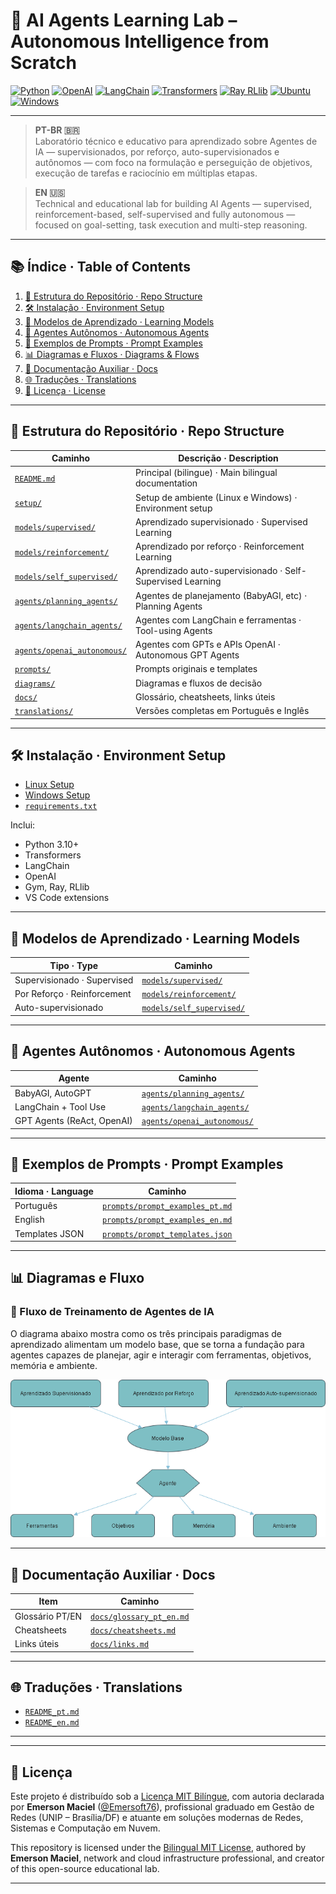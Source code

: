 # 🤖 AI Agents Learning Lab – Autonomous Intelligence from Scratch

[![Python](https://img.shields.io/badge/Python-3.10+-blue?logo=python)](https://www.python.org/)
[![OpenAI](https://img.shields.io/badge/OpenAI-API-green?logo=openai)](https://platform.openai.com/)
[![LangChain](https://img.shields.io/badge/LangChain-Agents-purple)](https://www.langchain.com/)
[![Transformers](https://img.shields.io/badge/HuggingFace-Transformers-orange?logo=huggingface)](https://huggingface.co/)
[![Ray RLlib](https://img.shields.io/badge/Ray-RLlib-lightgrey)](https://docs.ray.io/en/latest/rllib/index.html)
[![Ubuntu](https://img.shields.io/badge/Linux-Ubuntu-yellow?logo=ubuntu)](https://ubuntu.com/)
[![Windows](https://img.shields.io/badge/Windows-OS-blue?logo=windows)](https://microsoft.com/)

---

> **PT-BR 🇧🇷**  
> Laboratório técnico e educativo para aprendizado sobre Agentes de IA — supervisionados, por reforço, auto-supervisionados e autônomos — com foco na formulação e perseguição de objetivos, execução de tarefas e raciocínio em múltiplas etapas.

> **EN 🇺🇸**  
> Technical and educational lab for building AI Agents — supervised, reinforcement-based, self-supervised and fully autonomous — focused on goal-setting, task execution and multi-step reasoning.

---

## 📚 Índice · Table of Contents

1. [📁 Estrutura do Repositório · Repo Structure](#-estrutura-do-repositório--repo-structure)
2. [🛠️ Instalação · Environment Setup](#️-instalação--environment-setup)
3. [🧠 Modelos de Aprendizado · Learning Models](#-modelos-de-aprendizado--learning-models)
4. [🤖 Agentes Autônomos · Autonomous Agents](#-agentes-autônomos--autonomous-agents)
5. [📨 Exemplos de Prompts · Prompt Examples](#-exemplos-de-prompts--prompt-examples)
6. [📊 Diagramas e Fluxos · Diagrams & Flows](#-diagramas-e-fluxos--diagrams--flows)
7. [📎 Documentação Auxiliar · Docs](#-documentação-auxiliar--docs)
8. [🌐 Traduções · Translations](#-traduções--translations)
9. [📄 Licença · License](#-licença--license)

---

## 📁 Estrutura do Repositório · Repo Structure

| Caminho                                | Descrição · Description                                                    |
|----------------------------------------|-----------------------------------------------------------------------------|
| [`README.md`](./README.md)             | Principal (bilingue) · Main bilingual documentation                        |
| [`setup/`](./setup/)                   | Setup de ambiente (Linux e Windows) · Environment setup                    |
| [`models/supervised/`](./models/supervised/)           | Aprendizado supervisionado · Supervised Learning                          |
| [`models/reinforcement/`](./models/reinforcement/)     | Aprendizado por reforço · Reinforcement Learning                          |
| [`models/self_supervised/`](./models/self_supervised/) | Aprendizado auto-supervisionado · Self-Supervised Learning                |
| [`agents/planning_agents/`](./agents/planning_agents/) | Agentes de planejamento (BabyAGI, etc) · Planning Agents                  |
| [`agents/langchain_agents/`](./agents/langchain_agents/)| Agentes com LangChain e ferramentas · Tool-using Agents                   |
| [`agents/openai_autonomous/`](./agents/openai_autonomous/) | Agentes com GPTs e APIs OpenAI · Autonomous GPT Agents              |
| [`prompts/`](./prompts/)               | Prompts originais e templates                                              |
| [`diagrams/`](./diagrams/)             | Diagramas e fluxos de decisão                                              |
| [`docs/`](./docs/)                     | Glossário, cheatsheets, links úteis                                       |
| [`translations/`](./translations/)     | Versões completas em Português e Inglês                                    |

---

## 🛠️ Instalação · Environment Setup

- [Linux Setup](./setup/linux.md)
- [Windows Setup](./setup/windows.md)
- [`requirements.txt`](./setup/requirements.txt)

Inclui:
- Python 3.10+
- Transformers
- LangChain
- OpenAI
- Gym, Ray, RLlib
- VS Code extensions

---

## 🧠 Modelos de Aprendizado · Learning Models

| Tipo · Type                   | Caminho                                                   |
|------------------------------|-----------------------------------------------------------|
| Supervisionado · Supervised  | [`models/supervised/`](./models/supervised/)             |
| Por Reforço · Reinforcement  | [`models/reinforcement/`](./models/reinforcement/)       |
| Auto-supervisionado          | [`models/self_supervised/`](./models/self_supervised/)   |

---

## 🤖 Agentes Autônomos · Autonomous Agents

| Agente                         | Caminho                                                        |
|--------------------------------|-----------------------------------------------------------------|
| BabyAGI, AutoGPT               | [`agents/planning_agents/`](./agents/planning_agents/)         |
| LangChain + Tool Use           | [`agents/langchain_agents/`](./agents/langchain_agents/)       |
| GPT Agents (ReAct, OpenAI)     | [`agents/openai_autonomous/`](./agents/openai_autonomous/)     |

---

## 📨 Exemplos de Prompts · Prompt Examples

| Idioma · Language        | Caminho                                           |
|--------------------------|----------------------------------------------------|
| Português                | [`prompts/prompt_examples_pt.md`](./prompts/prompt_examples_pt.md) |
| English                  | [`prompts/prompt_examples_en.md`](./prompts/prompt_examples_en.md) |
| Templates JSON           | [`prompts/prompt_templates.json`](./prompts/prompt_templates.json) |

---

## 📊 Diagramas e Fluxo

### 🔁 Fluxo de Treinamento de Agentes de IA

O diagrama abaixo mostra como os três principais paradigmas de aprendizado alimentam um modelo base, que se torna a fundação para agentes capazes de planejar, agir e interagir com ferramentas, objetivos, memória e ambiente.

![Fluxo de Treinamento de Agentes](./diagrams/agent_training_flow.png)

---

## 📎 Documentação Auxiliar · Docs

| Item                      | Caminho                                  |
|---------------------------|------------------------------------------|
| Glossário PT/EN           | [`docs/glossary_pt_en.md`](./docs/glossary_pt_en.md) |
| Cheatsheets               | [`docs/cheatsheets.md`](./docs/cheatsheets.md)       |
| Links úteis               | [`docs/links.md`](./docs/links.md)                   |

---

## 🌐 Traduções · Translations

- [`README_pt.md`](./translations/README_pt.md)
- [`README_en.md`](./translations/README_en.md)

---

---

## 📄 Licença

Este projeto é distribuído sob a [Licença MIT Bilíngue](./LICENSE), com autoria declarada por **Emerson Maciel** ([@Emersoft76](https://github.com/Emersoft76)), profissional graduado em Gestão de Redes (UNIP – Brasília/DF) e atuante em soluções modernas de Redes, Sistemas e Computação em Nuvem.

This repository is licensed under the [Bilingual MIT License](./LICENSE), authored by **Emerson Maciel**, network and cloud infrastructure professional, and creator of this open-source educational lab.

---
